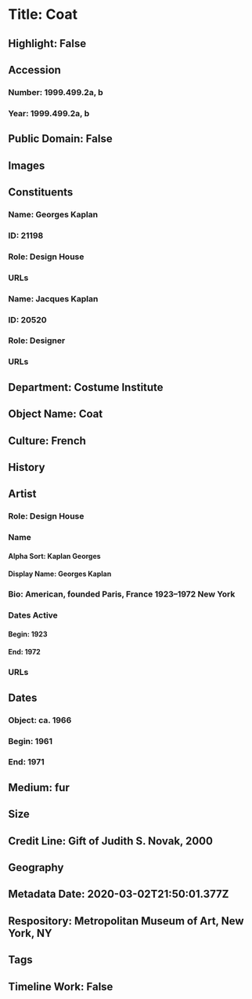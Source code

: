 # Title: Coat
## Highlight: False
## Accession
### Number: 1999.499.2a, b
### Year: 1999.499.2a, b
## Public Domain: False
## Images
## Constituents
### Name: Georges Kaplan
### ID: 21198
### Role: Design House
### URLs
### Name: Jacques Kaplan
### ID: 20520
### Role: Designer
### URLs
## Department: Costume Institute
## Object Name: Coat
## Culture: French
## History
## Artist
### Role: Design House
### Name
#### Alpha Sort: Kaplan Georges
#### Display Name: Georges Kaplan
### Bio: American, founded Paris, France 1923–1972 New York
### Dates Active
#### Begin: 1923
#### End: 1972
### URLs
## Dates
### Object: ca. 1966
### Begin: 1961
### End: 1971
## Medium: fur
## Size
## Credit Line: Gift of Judith S. Novak, 2000
## Geography
## Metadata Date: 2020-03-02T21:50:01.377Z
## Respository: Metropolitan Museum of Art, New York, NY
## Tags
## Timeline Work: False